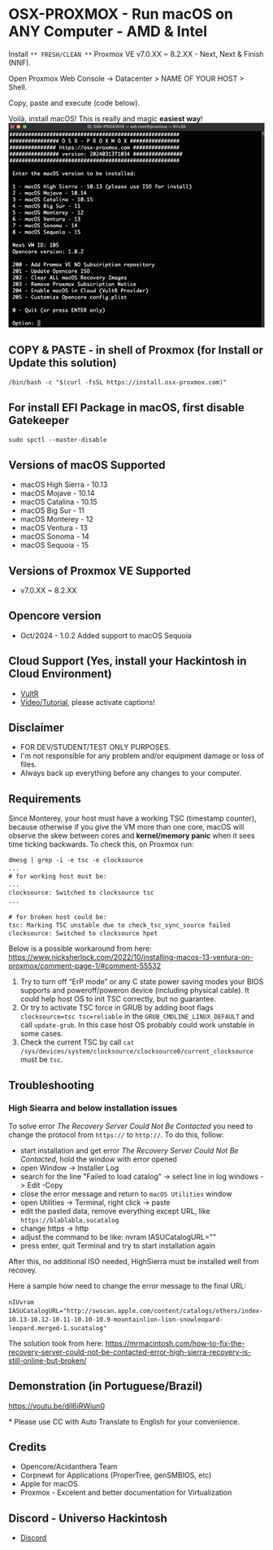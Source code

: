 # OSX-PROXMOX - Run macOS on ANY Computer - AMD & Intel

Install `** FRESH/CLEAN **` Proxmox VE v7.0.XX ~ 8.2.XX - Next, Next & Finish (NNF).

Open Proxmox Web Console -> Datacenter > NAME OF YOUR HOST > Shell.

Copy, paste and execute (code below).

Voilà, install macOS! This is really and magic **easiest way**!
![overview](./Artefacts/proxmox-screen.png)
## COPY & PASTE - in shell of Proxmox (for Install or Update this solution)

```
/bin/bash -c "$(curl -fsSL https://install.osx-proxmox.com)"
```

## For install EFI Package in macOS, first disable Gatekeeper

```
sudo spctl --master-disable
```

## Versions of macOS Supported
* macOS High Sierra - 10.13
* macOS Mojave - 10.14
* macOS Catalina - 10.15
* macOS Big Sur - 11
* macOS Monterey - 12
* macOS Ventura - 13
* macOS Sonoma - 14
* macOS Sequoia - 15

## Versions of Proxmox VE Supported
* v7.0.XX ~ 8.2.XX

## Opencore version
* Oct/2024 - 1.0.2 Added support to macOS Sequoia

## Cloud Support (Yes, install your Hackintosh in Cloud Environment)
- [VultR](https://www.vultr.com/?ref=9035565-8H)
- [Vídeo/Tutorial](https://youtu.be/8QsMyL-PNrM), please activate captions!

## Disclaimer

- FOR DEV/STUDENT/TEST ONLY PURPOSES.
- I'm not responsible for any problem and/or equipment damage or loss of files. 
- Always back up everything before any changes to your computer.

## Requirements

Since Monterey, your host must have a working TSC (timestamp counter), because otherwise if you give the VM more than one core, macOS will observe the skew between cores and **kernel/memory panic** when it sees time ticking backwards. To check this, on Proxmox run:

```
dmesg | grep -i -e tsc -e clocksource
...
# for working host must be:
...
clocksource: Switched to clocksource tsc
...

# for broken host could be:
tsc: Marking TSC unstable due to check_tsc_sync_source failed
clocksource: Switched to clocksource hpet
```
Below is a possible workaround from here: https://www.nicksherlock.com/2022/10/installing-macos-13-ventura-on-proxmox/comment-page-1/#comment-55532

1. Try to turn off “ErP mode” or any C state power saving modes your BIOS supports and poweroff/poweron device (including physical cable). It could help host OS to init TSC correctly, but no guarantee.
2. Or try to activate TSC force in GRUB by adding boot flags `clocksource=tsc tsc=reliable` in the `GRUB_CMDLINE_LINUX_DEFAULT` and call `update-grub`. In this case host OS probably could work unstable in some cases.
3. Check the current TSC by call `cat /sys/devices/system/clocksource/clocksource0/current_clocksource` must be `tsc`.

## Troubleshooting

### High Siearra and below installation issues

To solve error *The Recovery Server Could Not Be Contacted* you need to change the protocol from `https://` to `http://`. To do this, follow:
- start installation and get error *The Recovery Server Could Not Be Contacted*, hold the window with error opened
- open Window -> Installer Log
- search for the line "Failed to load catalog" -> select line in log windows -> Edit -Copy
- close the error message and return to `macOS Utilities` window
- open Utilities -> Terminal, right click -> paste
- edit the pasted data, remove everything except URL, like `https://blablabla.sucatalog`
- change https -> http
- adjust the command to be like: nvram IASUCatalogURL="<your HTTP URL here>"
- press enter, quit Terminal and try to start installation again

After this, no additional ISO needed, HighSierra must be installed well from recovey.

Here a sample how need to change the error message to the final URL:

`nIUvram IASUCatalogURL="http://swscan.apple.com/content/catalogs/others/index-10.13-10.12-10.11-10.10-10.9-mountainlion-lion-snowleopard-leopard.merged-1.sucatalog"`

The solution took from here: https://mrmacintosh.com/how-to-fix-the-recovery-server-could-not-be-contacted-error-high-sierra-recovery-is-still-online-but-broken/


## Demonstration (in Portuguese/Brazil)

https://youtu.be/dil6iRWiun0

\* Please use CC with Auto Translate to English for your convenience.

## Credits

- Opencore/Acidanthera Team
- Corpnewt for Applications (ProperTree, genSMBIOS, etc)
- Apple for macOS
- Proxmox - Excelent and better documentation for Virtualization

## Discord - Universo Hackintosh
- [Discord](https://discord.universohackintosh.com.br)

